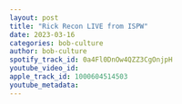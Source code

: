 ```yaml
---
layout: post
title: "Rick Recon LIVE from ISPW"
date: 2023-03-16
categories: bob-culture
author: bob-culture
spotify_track_id: 0a4Fl0DnOw4QZZ3CgOnjpH
youtube_video_id: 
apple_track_id: 1000604514503
youtube_metadata: 
---
```

